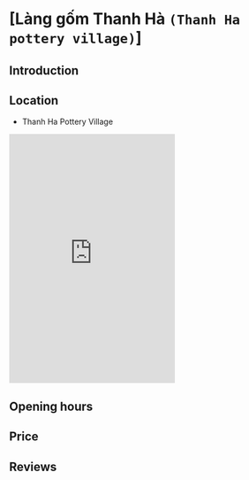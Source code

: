 # [Làng gốm Thanh Hà `(Thanh Ha pottery village)`]

## Introduction

## Location

 - Thanh Ha Pottery Village
<div class="map-container">
  <iframe src="https://www.google.com/maps/embed?pb=!1m18!1m12!1m3!1d3837.6083536282895!2d108.29663377518403!3d15.877168544550885!2m3!1f0!2f0!3f0!3m2!1i1024!2i768!4f13.1!3m3!1m2!1s0x31420e587421d439%3A0x73a31b4ddd945e16!2sThanh%20Ha%20Pottery%20Village%2C%20Hoi%20An!5e0!3m2!1sen!2s!4v1688230517099!5m2!1sen!2s" with="100%" height="450" style="border:0;" allowfullscreen="" loading="lazy" referrerpolicy="no-referrer-when-downgrade"></iframe>
</div>

## Opening hours

## Price

## Reviews
